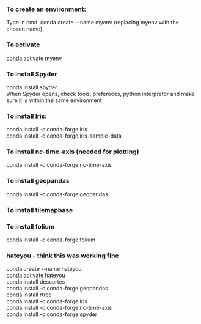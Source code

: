 ### To create an environment:
Type in cmd: conda create --name myenv (replacing myenv with the chosen name)
### To activate
conda activate myenv
### To install Spyder
conda install spyder  
When Spyder opens, check tools, prefereces, python interpretor and make sure it is within the same environment

### To install Iris:
conda install -c conda-forge iris  
conda install -c conda-forge iris-sample-data

### To install nc-time-axis (needed for plotting)
conda install -c conda-forge nc-time-axis

### To install geopandas
conda install -c conda-forge geopandas

### To install tilemapbase

### To install folium  
conda install -c conda-forge folium  


### hateyou - think this was working fine  
conda create --name hateyou  
conda activate hateyou  
conda install descartes  
conda install -c conda-forge geopandas  
conda install rtree  
conda install -c conda-forge iris  
conda install -c conda-forge nc-time-axis  
conda install -c conda-forge spyder  
